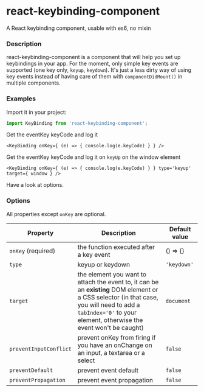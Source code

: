 # react-keybinding-component
A React keybinding component, usable with es6, no mixin

### Description

react-keybinding-component is a component that will help you set up keybindings in your app. For the moment, only simple key events are supported (one key only, `keyup`, `keydown`). It's just a less dirty way of using key events instead of having care of them with `componentDidMount()` in multiple components.

### Examples

Import it in your project:
``` javascript
import KeyBinding from 'react-keybinding-component';
```

Get the eventKey keyCode and log it
``` JSX
<KeyBinding onKey={ (e) => { console.log(e.keyCode) } } />
```

Get the eventKey keyCode and log it on `keyUp` on the window element
``` JSX
<KeyBinding onKey={ (e) => { console.log(e.keyCode) } } type='keyup' target={ window } />
```

Have a look at options.

### Options

All properties except `onKey` are optional.

| Property               | Description                                 | Default value |
|------------------------|---------------------------------------------|---------------|
| `onKey` (required)     | the function executed after a key event     | () => {}      |
| `type`                 | keyup or keydown                            | `'keydown'`   |
| `target`               | the element you want to attach the event to, it can be an **existing** DOM element or a CSS selector (in that case, you will need to add a `tabIndex='0'` to your element, otherwise the event won't be caught) | `document`    |
| `preventInputConflict` | prevent onKey from firing if you have an onChange on an input, a textarea or a select | `false` |
| `preventDefault`       | prevent event default                       | `false` |
| `preventPropagation`   | prevent event propagation                   | `false` |
